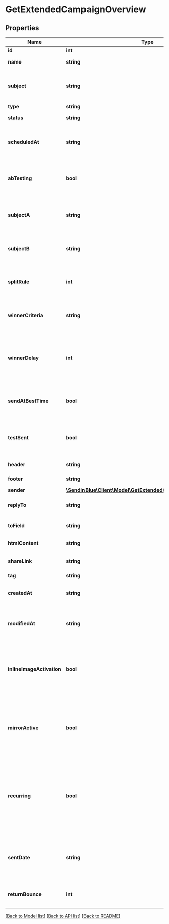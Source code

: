 # GetExtendedCampaignOverview

## Properties
Name | Type | Description | Notes
------------ | ------------- | ------------- | -------------
**id** | **int** | ID of the campaign | 
**name** | **string** | Name of the campaign | 
**subject** | **string** | Subject of the campaign. Only available if &#x60;abTesting&#x60; flag of the campaign is &#x60;false&#x60; | [optional] 
**type** | **string** | Type of campaign | 
**status** | **string** | Status of the campaign | 
**scheduledAt** | **string** | UTC date-time on which campaign is scheduled (YYYY-MM-DDTHH:mm:ss.SSSZ) | [optional] 
**abTesting** | **bool** | Status of A/B Test for the campaign. abTesting &#x3D; false means it is disabled, &amp; abTesting &#x3D; true means it is enabled. | [optional] 
**subjectA** | **string** | Subject A of the ab-test campaign. Only available if &#x60;abTesting&#x60; flag of the campaign is &#x60;true&#x60; | [optional] 
**subjectB** | **string** | Subject B of the ab-test campaign. Only available if &#x60;abTesting&#x60; flag of the campaign is &#x60;true&#x60; | [optional] 
**splitRule** | **int** | The size of your ab-test groups. Only available if &#x60;abTesting&#x60; flag of the campaign is &#x60;true&#x60; | [optional] 
**winnerCriteria** | **string** | Criteria for the winning version. Only available if &#x60;abTesting&#x60; flag of the campaign is &#x60;true&#x60; | [optional] 
**winnerDelay** | **int** | The duration of the test in hours at the end of which the winning version will be sent. Only available if &#x60;abTesting&#x60; flag of the campaign is &#x60;true&#x60; | [optional] 
**sendAtBestTime** | **bool** | It is true if you have chosen to send your campaign at best time, otherwise it is false | [optional] 
**testSent** | **bool** | Retrieved the status of test email sending. (true&#x3D;Test email has been sent  false&#x3D;Test email has not been sent) | 
**header** | **string** | Header of the campaign | 
**footer** | **string** | Footer of the campaign | 
**sender** | [**\SendinBlue\Client\Model\GetExtendedCampaignOverviewSender**](GetExtendedCampaignOverviewSender.md) |  | 
**replyTo** | **string** | Email defined as the \"Reply to\" of the campaign | 
**toField** | **string** | Customisation of the \"to\" field of the campaign | [optional] 
**htmlContent** | **string** | HTML content of the campaign | 
**shareLink** | **string** | Link to share the campaign on social medias | [optional] 
**tag** | **string** | Tag of the campaign | [optional] 
**createdAt** | **string** | Creation UTC date-time of the campaign (YYYY-MM-DDTHH:mm:ss.SSSZ) | 
**modifiedAt** | **string** | UTC date-time of last modification of the campaign (YYYY-MM-DDTHH:mm:ss.SSSZ) | 
**inlineImageActivation** | **bool** | Status of inline image. inlineImageActivation &#x3D; false means image can’t be embedded, &amp; inlineImageActivation &#x3D; true means image can be embedded, in the email. | [optional] 
**mirrorActive** | **bool** | Status of mirror links in campaign. mirrorActive &#x3D; false means mirror links are deactivated, &amp; mirrorActive &#x3D; true means mirror links are activated, in the campaign | [optional] 
**recurring** | **bool** | FOR TRIGGER ONLY ! Type of trigger campaign.recurring &#x3D; false means contact can receive the same Trigger campaign only once, &amp; recurring &#x3D; true means contact can receive the same Trigger campaign several times | [optional] 
**sentDate** | **string** | Sent UTC date-time of the campaign (YYYY-MM-DDTHH:mm:ss.SSSZ). Only available if &#39;status&#39; of the campaign is &#39;sent&#39; | [optional] 
**returnBounce** | **int** | Total number of non-delivered campaigns for a particular campaign id. | [optional] 
[[Back to Model list]](../../README.md#documentation-for-models) [[Back to API list]](../../README.md#documentation-for-api-endpoints) [[Back to README]](../../README.md)
